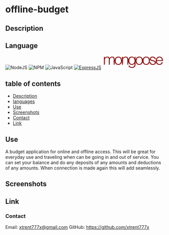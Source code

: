 # offline-budget

## Description


## Language
![NodeJS](https://img.shields.io/badge/node.js-%2343853D.svg?style=for-the-badge&logo=node.js&logoColor=white)
![NPM](https://img.shields.io/badge/NPM-%23000000.svg?style=for-the-badge&logo=npm&logoColor=white)
![JavaScript](https://img.shields.io/badge/javascript-%23323330.svg?style=for-the-badge&logo=javascript&logoColor=%23F7DF1E)
[![ExpressJS](https://github.com/MarioTerron/logo-images/blob/master/logos/expressjs.png)](http://expressjs.com///)
[![Monogoose](https://github.com/MarioTerron/logo-images/blob/master/logos/mongoose.png)](http://mongoosejs.com/)



## table of contents

* [Description](#description)
* [languages](#languages)              
* [Use](#use)
* [Screenshots](#screenshots)
* [Contact](#contact)
* [Link](#link)

## Use
A budget application for online and offline access. This will be great for everyday use and traveling when can be going in and out of service. You can set your balance and do any deposits of any amounts and deductions of any amounts. When connection is made again this will add seamlessly.

## Screenshots

## Link

### Contact
Email: xtrent777x@gmail.com
GitHub: https://github.com/xtrent777x

